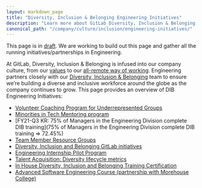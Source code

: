 ```yaml
---
layout: markdown_page
title: "Diversity, Inclusion & Belonging Engineering Initiatives"
description: "Learn more about GitLab Diversity, Inclusion & Belonging Engineering Initiatives."
canonical_path: "/company/culture/inclusion/engineering-initiatives/"
---
```


This page is in [draft](/handbook/values/#everything-is-in-draft). We are working to build out this page and gather all the running initiatives/partnerships in Engineering.

At GitLab, Diversity, Inclusion & Belonging is infused into our company culture, from our [values](/handbook/values/) to our [all-remote way of working](/company/culture/all-remote/).
Engineering partners closely with our [Diversity, Inclusion & Belonging](/company/culture/inclusion/) team to ensure we’re building a diverse and inclusive workforce around the globe as the company continues to grow. This page provides an overview of DIB Engineering Initiatives:


* [Volunteer Coaching Program for Underrepresented Groups](/handbook/engineering/volunteer-coaches-for-urgs/)
* [Minorities in Tech Mentoring program](/company/culture/inclusion/erg-minorities-in-tech/mentoring/)
* [FY21-Q3 KR: 75% of Managers in the Engineering Division complete DIB training](75% of Managers in the Engineering Division complete DIB training => 72.45%)
* [Team Member Resource Groups](/company/culture/inclusion/erg-guide/#how-to-join-current-tmrgs-and-their-slack-channels)
* [Diversity, Inclusion and Belonging GitLab initiatives](/company/culture/inclusion/#diversity-inclusion--belonging-mission-at-gitlab)
* [Engineering Internship Pilot Program](/handbook/engineering/internships/)
* [Talent Acquisition: Diversity lifecycle metrics](/handbook/hiring/metrics/#diversity-lifecycle-applications-recruited-interviewed-offers-extended-offers-accepted-and-retention)
* [In House Diversity, Inclusion and Belonging Training Certification](https://gitlab.edcast.com/journey/dib-training-certification)
* [Advanced Software Engineering Course (partnership with Morehouse College)](https://about.gitlab.com/company/culture/inclusion/erg-minorities-in-tech/advanced-software-engineering-course/)
